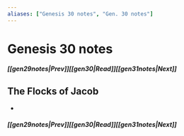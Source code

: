 ```yaml
---
aliases: ["Genesis 30 notes", "Gen. 30 notes"]
---
```

# Genesis 30 notes
##### <span class=arrow-left></span>[[gen29notes|Prev]]<span class=navigation-separator></span>[[gen30|Read]]<span class=navigation-separator></span>[[gen31notes|Next]]<span class=arrow-right></span>
## The Flocks of Jacob
- 
##### <span class=arrow-left></span>[[gen29notes|Prev]]<span class=navigation-separator></span>[[gen30|Read]]<span class=navigation-separator></span>[[gen31notes|Next]]<span class=arrow-right></span>